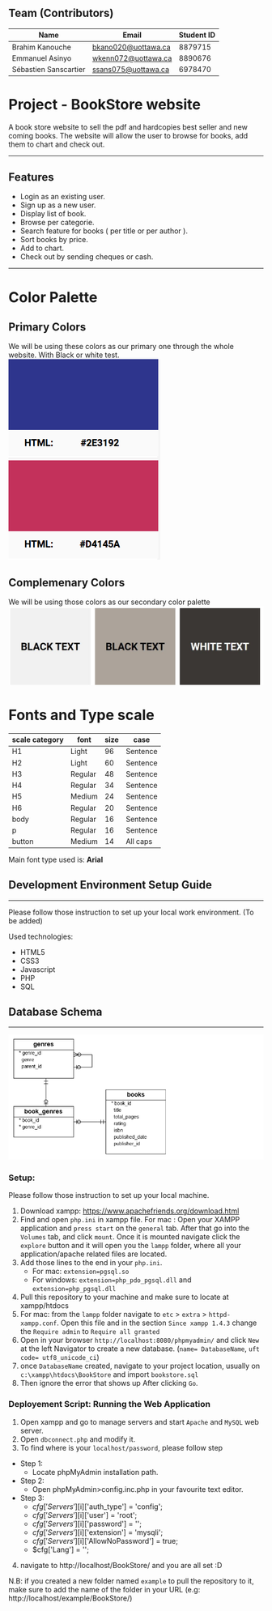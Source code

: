 ## Team (Contributors)

| Name                   | Email               |Student ID   |
|------------------------|---------------------|-------------|
| Brahim Kanouche        | bkano020@uottawa.ca |8879715      |
| Emmanuel Asinyo        | wkenn072@uottawa.ca |8890676      |
| Sébastien Sanscartier  | ssans075@uottawa.ca |6978470      |


# Project - BookStore website

A book store website to sell the pdf and hardcopies best seller and new coming books. The website will allow the user to browse for books, add them to chart and check out.

------------------

## Features
* Login as an existing user.
* Sign up as a new user.
* Display list of book.
* Browse per categorie.
* Search feature for books ( per title or per author ).
* Sort books by price.
* Add to chart.
* Check out by sending cheques or cash.

------------------


# Color Palette
## Primary Colors
We will be using these colors as our primary one through the whole website. With Black or white test.
![](images/PrimaryColors.png)

## Complemenary Colors
We will be using those colors as our secondary color palette
![](images/complementaryColorPalette.JPG)

# Fonts and Type scale

| scale category| font    | size   | case      |
|---------------|---------|--------|-----------|
|  H1           | Light   |  96    | Sentence  |
|  H2           | Light   |  60    | Sentence  |
|  H3           | Regular |  48    | Sentence  |
|  H4           | Regular |  34    | Sentence  |
|  H5           | Medium  |  24    | Sentence  |
|  H6           | Regular |  20    | Sentence  |
|  body         | Regular |  16    | Sentence  |
|  p            | Regular |  16    | Sentence  |
|  button       | Medium  |  14    | All caps  |

Main font type used is: **Arial**

## Development Environment Setup Guide
----------------------------------------
Please follow those instruction to set up your local work environment. (To be added)

Used technologies: 
 - HTML5
 - CSS3
 - Javascript
 - PHP
 - SQL


## Database Schema
----------------------------------------
![](/bookStore-Database.png)

### Setup: 

Please follow those instruction to set up your local machine. 

1. Download xampp: https://www.apachefriends.org/download.html 
2. Find and open ```php.ini``` in xampp file. For mac : Open your XAMPP application and ```press start``` on the ```general``` tab. After that go into the ```Volumes``` tab, and click ```mount```. Once it is mounted navigate click the ```explore``` button and it will open you the ```lampp``` folder, where all your application/apache related files are located.  
3. Add those lines to the end in your ```php.ini```. 
   - For mac: ```extension=pgsql.so```
   - For windows: ```extension=php_pdo_pgsql.dll``` and ```extension=php_pgsql.dll```
5. Pull this repository to your machine and make sure to locate at xampp/htdocs
6. For mac: from the ```lampp``` folder navigate to ```etc``` > ```extra``` > ```httpd-xampp.conf```. Open this file and in the section ```Since xampp 1.4.3``` change the ```Require admin``` to ```Require all granted```
7. Open in your browser ```http://localhost:8080/phpmyadmin/``` and click ```New``` at the left Navigator to create a new database. (```name= DatabaseName```, ```uft code= utf8_unicode_ci```) <br /> 
8. once ```DatabaseName``` created, navigate to your project location, usually on ```c:\xampp\htdocs\BookStore``` and import ```bookstore.sql```
9. Then ignore the error that shows up After clicking ```Go```. 

### Deployement Script: Running the Web Application

1. Open xampp and go to manage servers and start ```Apache``` and ```MySQL``` web server.
2. Open ```dbconnect.php``` and modify it.
3. To find where is your ```localhost/password```, please follow step
   
  - Step 1:
    - Locate phpMyAdmin installation path.
  - Step 2:
    - Open phpMyAdmin>config.inc.php in your favourite text editor.
  - Step 3:
    - $cfg['Servers'][$i]['auth_type'] = 'config';
    - $cfg['Servers'][$i]['user'] = 'root';
    - $cfg['Servers'][$i]['password'] = '';
    - $cfg['Servers'][$i]['extension'] = 'mysqli';
    - $cfg['Servers'][$i]['AllowNoPassword'] = true;
    - $cfg['Lang'] = '';
    
4. navigate to http://localhost/BookStore/ and you are all set :D

N.B: if you created a new folder named ```example``` to pull the repository to it, make sure to add the name of the folder in your URL (e.g: http://localhost/example/BookStore/)

